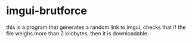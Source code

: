 # imgui-brutforce
this is a program that generates a random link to imgui, checks that if the file weighs more than 2 kilobytes, then it is downloadable.
